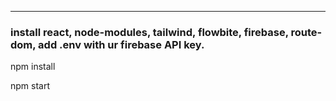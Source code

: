 ---

### install react, node-modules, tailwind, flowbite, firebase, route-dom, add .env with ur firebase API key.

npm install

npm start
